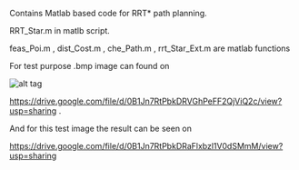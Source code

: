 Contains Matlab based code for RRT* path planning.

RRT_Star.m in matlb script.

feas_Poi.m , dist_Cost.m , che_Path.m , rrt_Star_Ext.m are matlab functions

For test purpose .bmp image can found on

![alt tag](https://lh5.googleusercontent.com/xDbnIWZVd6J2qNALDHislVWubdfLJ1s9YGwjXAj0TfAUV17-bdfpYAht6rZWDE7LUrpXfs12rGI=w1342-h504)

https://drive.google.com/file/d/0B1Jn7RtPbkDRVGhPeFF2QjViQ2c/view?usp=sharing . 

And for this test image the result can be seen on

https://drive.google.com/file/d/0B1Jn7RtPbkDRaFlxbzl1V0dSMmM/view?usp=sharing
